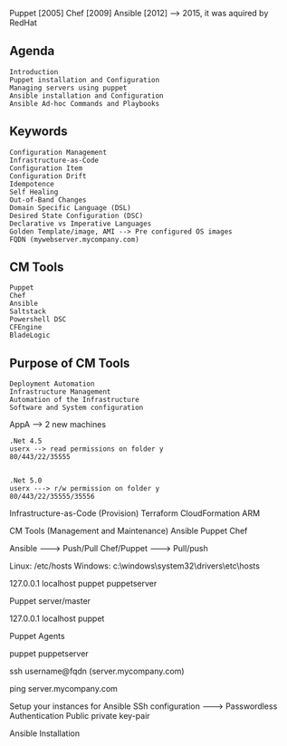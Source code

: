 
Puppet  [2005]
Chef    [2009]
Ansible [2012] --> 2015, it was aquired by RedHat

## Agenda

    Introduction
    Puppet installation and Configuration
    Managing servers using puppet
    Ansible installation and Configuration
    Ansible Ad-hoc Commands and Playbooks



## Keywords

    Configuration Management
    Infrastructure-as-Code
    Configuration Item
    Configuration Drift
    Idempotence
    Self Healing
    Out-of-Band Changes
    Domain Specific Language (DSL)
    Desired State Configuration (DSC)
    Declarative vs Imperative Languages
    Golden Template/image, AMI --> Pre configured OS images
    FQDN (mywebserver.mycompany.com)


## CM Tools
    Puppet
    Chef
    Ansible
    Saltstack
    Powershell DSC
    CFEngine
    BladeLogic

## Purpose of CM Tools
    Deployment Automation
    Infrastructure Management
    Automation of the Infrastructure
    Software and System configuration



AppA  --> 2 new machines

    .Net 4.5
    userx --> read permissions on folder y
    80/443/22/35555


    .Net 5.0
    userx ---> r/w permission on folder y
    80/443/22/35555/35556


Infrastructure-as-Code (Provision)
    Terraform
    CloudFormation
    ARM


CM Tools (Management and Maintenance)
    Ansible
    Puppet
    Chef


Ansible     ---> Push/Pull
Chef/Puppet ---> Pull/push



Linux:      /etc/hosts
Windows:    c:\windows\system32\drivers\etc\hosts


127.0.0.1 <fqdn> localhost puppet puppetserver

Puppet server/master

127.0.0.1 localhost puppet

Puppet Agents

<ipaddress> puppet puppetserver


<ipaddress> <hostname>


ssh username@fqdn (server.mycompany.com)


ping server.mycompany.com



Setup your instances for Ansible
    SSh configuration ---> Passwordless Authentication
    Public private key-pair

Ansible Installation

